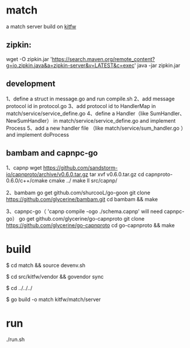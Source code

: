 # match
 a match server build on [kitfw](https://github.com/yangwenhai/kitfw)

## zipkin:
wget -O zipkin.jar 'https://search.maven.org/remote_content?g=io.zipkin.java&a=zipkin-server&v=LATEST&c=exec'
java -jar zipkin.jar   

## development

1、define a struct in message.go  and run compile.sh
2、add message protocol id in protocol.go
3、add protocol id to HandlerMap in match/service/service_define.go
4、define a Handler（like SumHandler、NewSumHandler） in match/service/service_define.go and implement Process
5、add a new handler file （like match/service/sum_handler.go ）and implement doProcess

## bambam and  capnpc-go
1、capnp
wget https://github.com/sandstorm-io/capnproto/archive/v0.6.0.tar.gz
tar xvf v0.6.0.tar.gz 
cd capnproto-0.6.0/c++/cmake
cmake ../
make
ll src/capnp/

2、bambam
go get github.com/shurcooL/go-goon
git clone https://github.com/glycerine/bambam.git 
cd bambam && make

3、capnpc-go（ 'capnp compile -ogo ./schema.capnp' will need capnpc-go）
go get github.com/glycerine/go-capnproto 
git clone https://github.com/glycerine/go-capnproto 
cd go-capnproto && make

# build  

$ cd match  && source devenv.sh

$ cd src/kitfw/vendor && govendor sync

$ cd ../../../

$ go build -o match kitfw/match/server


# run

./run.sh

